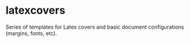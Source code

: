 latexcovers
===========

Series of templates for Latex covers and basic document configurations (margins, fonts, etc).
